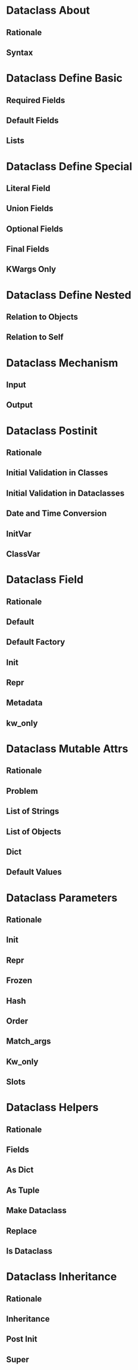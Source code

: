 

Dataclass About
===============

Rationale
---------

Syntax
------




Dataclass Define Basic
======================

Required Fields
---------------

Default Fields
--------------

Lists
-----




Dataclass Define Special
========================

Literal Field
-------------

Union Fields
------------

Optional Fields
---------------

Final Fields
------------

KWargs Only
-----------




Dataclass Define Nested
=======================

Relation to Objects
-------------------

Relation to Self
----------------




Dataclass Mechanism
===================

Input
-----

Output
------




Dataclass Postinit
==================

Rationale
---------

Initial Validation in Classes
-----------------------------

Initial Validation in Dataclasses
---------------------------------

Date and Time Conversion
------------------------

InitVar
-------

ClassVar
--------




Dataclass Field
===============

Rationale
---------

Default
-------

Default Factory
---------------

Init
----

Repr
----

Metadata
--------

kw_only
-------




Dataclass Mutable Attrs
=======================

Rationale
---------

Problem
-------

List of Strings
---------------

List of Objects
---------------

Dict
----

Default Values
--------------




Dataclass Parameters
====================

Rationale
---------

Init
----

Repr
----

Frozen
------

Hash
----

Order
-----

Match_args
----------

Kw_only
----------

Slots
-----




Dataclass Helpers
=================

Rationale
---------

Fields
------

As Dict
-------

As Tuple
--------

Make Dataclass
--------------

Replace
-------

Is Dataclass
------------




Dataclass Inheritance
=====================

Rationale
---------

Inheritance
-----------

Post Init
---------

Super
-----


